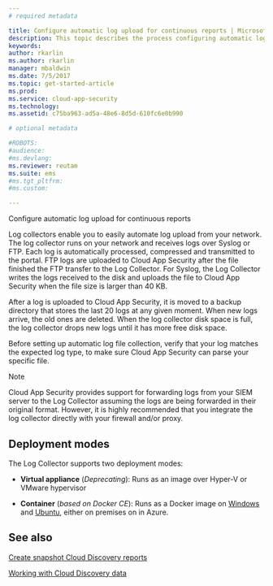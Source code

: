 ```yaml
---
# required metadata

title: Configure automatic log upload for continuous reports | Microsoft Docs
description: This topic describes the process configuring automatic log upload for continuous reports in Cloud App Security.
keywords:
author: rkarlin
ms.author: rkarlin
manager: mbaldwin
ms.date: 7/5/2017
ms.topic: get-started-article
ms.prod:
ms.service: cloud-app-security
ms.technology:
ms.assetid: c75ba963-ad5a-48e6-8d5d-610fc6e0b990

# optional metadata

#ROBOTS:
#audience:
#ms.devlang:
ms.reviewer: reutam
ms.suite: ems
#ms.tgt_pltfrm:
#ms.custom:

---
```


Configure automatic log upload for continuous reports


Log collectors enable you to easily automate log upload from your network. The log collector runs on your network and receives logs over Syslog or FTP. Each log is automatically processed, compressed and transmitted to the portal. FTP
logs are uploaded to Cloud App Security after the file finished the FTP transfer to the Log Collector.  For Syslog, the Log Collector writes the logs received to the disk and uploads the file to Cloud App Security when the file size is
larger than 40 KB.

After a log is uploaded to Cloud App Security, it is moved to a backup directory that stores the last 20 logs at any given moment. When new logs arrive, the old ones are deleted. When the log collector disk space is full, the log collector
drops new logs until it has more free disk space.

Before setting up automatic log file collection, verify that your log matches the expected log type, to make sure Cloud App Security can parse your specific file.

> [!NOTE]
> Cloud App Security provides support for forwarding logs from your SIEM server to the Log Collector assuming the logs are being forwarded in their original format. However, it is highly recommended that you integrate the log collector directly with your firewall and/or proxy.

## Deployment modes

The Log Collector supports two deployment modes:

-   **Virtual appliance** (*Deprecating*):  Runs as an image over Hyper-V or VMware hypervisor

-   **Container** (*based on Docker CE*): Runs as a Docker image on [Windows](discovery-docker-windows.md) and [Ubuntu](discovery-docker-ubuntu.md), either on premises on in Azure.



## See also
 
[Create snapshot Cloud Discovery reports](create-snapshot-cloud-discovery-reports.md)

[Working with Cloud Discovery data](working-with-cloud-discovery-data.md)

